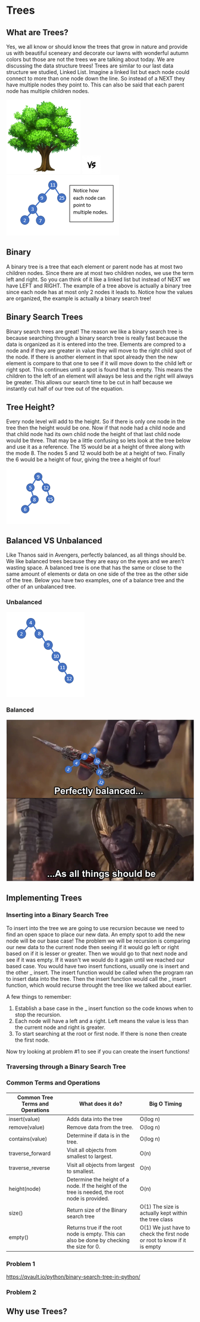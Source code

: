 # Trees
## What are Trees?
Yes, we all know or should know the trees that grow in nature and provide us with beautiful sceneary and decorate our lawns with wonderful autumn colors but those are not the trees we are talking about today. We are discussing the data structure trees! Trees are similar to our last data structure we studied, Linked List. Imagine a linked list but each node could connect to more than one node down the line. So instead of a NEXT they have multiple nodes they point to. This can also be said that each parent node has multiple children nodes. 

<img src="actualtree.png" width="200" height="200"> <img src="vs.jpg" width="50" height="50"> <img src="Treeimage.PNG"> 

## Binary
A binary tree is a tree that each element or parent node has at most two children nodes. Since there are at most two children nodes, we use the term left and right. So you can think of it like a linked list but instead of NEXT we have LEFT and RIGHT. The example of a tree above is actually a binary tree since each node has at most only 2 nodes it leads to. Notice how the values are organized, the example is actually a binary search tree!

## Binary Search Trees
Binary search trees are great! The reason we like a binary search tree is because searching through a binary search tree is really fast because the data is organized as it is entered into the tree. Elements are compred to a node and if they are greater in value they will move to the right child spot of the node. If there is another element in that spot already then the new element is compare to that one to see if it will move down to the child left or right spot. This continues until a spot is found that is empty. This means the children to the left of an element will always be less and the right will always be greater. This allows our search time to be cut in half because we instantly cut half of our tree out of the equation. 

## Tree Height? 
Every node level will add to the height. So if there is only one node in the tree then the height would be one. Now if that node had a child node and that child node had its own child node the height of that last child node would be three. That may be a little confusing so lets look at the tree below and use it as a reference. The 15 would be at a height of three along with the mode 8. The nodes 5 and 12 would both be at a height of two. Finally the 6 would be a height of four, giving the tree a height of four! 

![A BST explaining height](height.PNG)

## Balanced VS Unbalanced
Like Thanos said in Avengers, perfectly balanced, as all things should be. We like balanced trees because they are easy on the eyes and we aren't wasting space. A balanced tree is one that has the same or close to the same amount of elements or data on one side of the tree as the other side of the tree. Below you have two examples, one of a balance tree and the other of an unbalanced tree.

### Unbalanced
![Not balanced tree](notbalanced.PNG)

### Balanced
![Balanced tree](balanced.PNG)

## Implementing Trees

### Inserting into a Binary Search Tree
To insert into the tree we are going to use recursion because we need to find an open space to place our new data. An empty spot to add the new node will be our base case! The problem we will be recursion is comparing our new data to the current node then seeing if it would go left or right based on if it is lesser or greater. Then we would go to that next node and see if it was empty. If it wasn't we would do it again until we reached our based case. 
You would have two insert functions, usually one is insert and the other _ insert. The insert function would be called when the program ran to insert data into the tree. Then the insert function would call the _ insert function, which would recurse throught the tree like we talked about earlier.

A few things to remember: 
1) Establish a base case in the _ insert function so the code knows when to stop the recursion. 
2) Each node will have a left and a right. Left means the value is less than the current node and right is greater. 
3) To start searching at the root or first node. If there is none then create the first node. 

Now try looking at problem #1 to see if you can create the insert functions!

### Traversing through a Binary Search Tree




### Common Terms and Operations
| Common Tree Terms and Operations  | What does it do? | Big O Timing |
| ------------- | ------------- | ------------- |
| insert(value) | Adds data into the tree | O(log n) |
| remove(value)  | Remove data from the tree. | O(log n) |
| contains(value)  | Determine if data is in the tree.  | O(log n)|
| traverse_forward  | Visit all objects from smallest to largest. | O(n) |
| traverse_reverse  | Visit all objects from largest to smallest. | O(n)|
| height(node)  | Determine the height of a node. If the height of the tree is needed, the root node is provided. | O(n)|
| size()  | Return size of the Binary search tree | O(1) The size is actually kept within the tree class|
| empty()  | Returns true if the root node is empty. This can also be done by checking the size for 0. | O(1) We just have to check the first node or root to know if it is empty|

### Problem 1
https://qvault.io/python/binary-search-tree-in-python/
### Problem 2

## Why use Trees?
